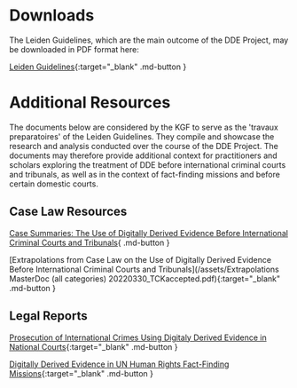 # Downloads

The Leiden Guidelines, which are the main outcome of the DDE Project, may be downloaded in PDF format here: 

[Leiden Guidelines](/assets/Leiden-Guidelines.pdf){:target="_blank" .md-button }



# Additional Resources

 The documents below are considered by the KGF to serve as the 'travaux preparatoires' of the Leiden Guidelines. They compile and showcase the research and analysis conducted over the course of the DDE Project. The documents may therefore provide additional context for practitioners and scholars exploring the treatment of DDE before international criminal courts and tribunals, as well as in the context of fact-finding missions and before certain domestic courts.

## Case Law Resources

[Case Summaries: The Use of Digitally Derived Evidence Before International Criminal Courts and Tribunals](#){ .md-button }

[Extrapolations from Case Law on the Use of Digitally Derived Evidence Before International Criminal Courts and Tribunals](/assets/Extrapolations MasterDoc (all categories) 20220330_TCKaccepted.pdf){:target="_blank" .md-button }

## Legal Reports

[Prosecution of International Crimes Using Digitaly Derived Evidence in National Courts](/assets/National-Courts.pdf){:target="_blank" .md-button }

[Digitally Derived Evidence in UN Human Rights Fact-Finding Missions](/assets/Fact-Finding-Missions.pdf){:target="_blank" .md-button }
